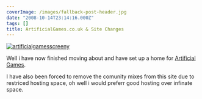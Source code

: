 ```yaml
---
coverImage: /images/fallback-post-header.jpg
date: "2008-10-14T23:14:16.000Z"
tags: []
title: ArtificialGames.co.uk & Site Changes
---
```


[![](/wp-content/uploads/2008/10/artificialgamesscreeny.png "artificialgamesscreeny")](www.artificialgames.co.uk)

Well i have now finished moving about and have set up a home for [Artificial Games](https://www.artificialgames.co.uk).<!-- more -->

I have also been forced to remove the comunity mixes from this site due to restriced hosting space, oh well i would preferr good hosting over infinate space.
